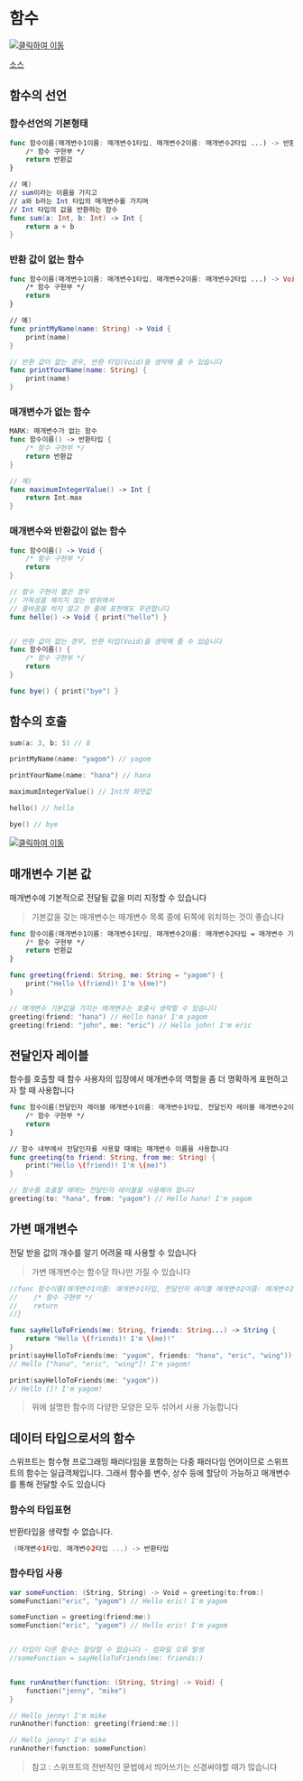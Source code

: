 # 함수

[![클릭하여 이동](http://img.youtube.com/vi/TkM2Xcnt2Xk/0.jpg)](http://www.youtube.com/watch?v=TkM2Xcnt2Xk "function_basic")

[소스](function.swift)


## 함수의 선언

### 함수선언의 기본형태

```swift
func 함수이름(매개변수1이름: 매개변수1타입, 매개변수2이름: 매개변수2타입 ...) -> 반환타입 {
    /* 함수 구현부 */
    return 반환값
}

// 예)
// sum이라는 이름을 가지고 
// a와 b라는 Int 타입의 매개변수를 가지며 
// Int 타입의 값을 반환하는 함수
func sum(a: Int, b: Int) -> Int {
    return a + b
}

```

### 반환 값이 없는 함수

```swift
func 함수이름(매개변수1이름: 매개변수1타입, 매개변수2이름: 매개변수2타입 ...) -> Void {
    /* 함수 구현부 */
    return
}

// 예)
func printMyName(name: String) -> Void {
    print(name)
}

// 반환 값이 없는 경우, 반환 타입(Void)을 생략해 줄 수 있습니다
func printYourName(name: String) {
    print(name)
}

```

### 매개변수가 없는 함수

```swift
MARK: 매개변수가 없는 함수
func 함수이름() -> 반환타입 {
    /* 함수 구현부 */
    return 반환값
}

// 예)
func maximumIntegerValue() -> Int {
    return Int.max
}
```

### 매개변수와 반환값이 없는 함수
```swift
func 함수이름() -> Void {
    /* 함수 구현부 */
    return
}

// 함수 구현이 짧은 경우
// 가독성을 해치지 않는 범위에서
// 줄바꿈을 하지 않고 한 줄에 표현해도 무관합니다
func hello() -> Void { print("hello") }


// 반환 값이 없는 경우, 반환 타입(Void)을 생략해 줄 수 있습니다
func 함수이름() {
    /* 함수 구현부 */
    return
}

func bye() { print("bye") }
```

## 함수의 호출

```swift
sum(a: 3, b: 5) // 8

printMyName(name: "yagom") // yagom

printYourName(name: "hana") // hana

maximumIntegerValue() // Int의 최댓값

hello() // hello

bye() // bye
```


[![클릭하여 이동](http://img.youtube.com/vi/0sMRDBv3HtU/0.jpg)](http://www.youtube.com/watch?v=0sMRDBv3HtU "function_advance")


## 매개변수 기본 값
매개변수에 기본적으로 전달될 값을 미리 지정할 수 있습니다
> 기본값을 갖는 매개변수는 매개변수 목록 중에 뒤쪽에 위치하는 것이 좋습니다

```swift
func 함수이름(매개변수1이름: 매개변수1타입, 매개변수2이름: 매개변수2타입 = 매개변수 기본값 ...) -> 반환타입 {
    /* 함수 구현부 */
    return 반환값
}

func greeting(friend: String, me: String = "yagom") {
    print("Hello \(friend)! I'm \(me)")
}

// 매개변수 기본값을 가지는 매개변수는 호출시 생략할 수 있습니다
greeting(friend: "hana") // Hello hana! I'm yagom
greeting(friend: "john", me: "eric") // Hello john! I'm eric

```

## 전달인자 레이블
함수를 호출할 때 함수 사용자의 입장에서 매개변수의 역할을 좀 더 명확하게 표현하고자 할 때 사용합니다

```swift
func 함수이름(전달인자 레이블 매개변수1이름: 매개변수1타입, 전달인자 레이블 매개변수2이름: 매개변수2타입 ...) -> 반환타입 {
    /* 함수 구현부 */
    return
}

// 함수 내부에서 전달인자를 사용할 때에는 매개변수 이름을 사용합니다
func greeting(to friend: String, from me: String) {
    print("Hello \(friend)! I'm \(me)")
}

// 함수를 호출할 때에는 전달인자 레이블을 사용해야 합니다
greeting(to: "hana", from: "yagom") // Hello hana! I'm yagom
```

## 가변 매개변수
전달 받을 값의 개수를 알기 어려울 때 사용할 수 있습니다
> 가변 매개변수는 함수당 하나만 가질 수 있습니다

```swift
//func 함수이름(매개변수1이름: 매개변수1타입, 전달인자 레이블 매개변수2이름: 매개변수2타입...) -> 반환타입 {
//    /* 함수 구현부 */
//    return
//}

func sayHelloToFriends(me: String, friends: String...) -> String {
    return "Hello \(friends)! I'm \(me)!"
}
print(sayHelloToFriends(me: "yagom", friends: "hana", "eric", "wing"))
// Hello ["hana", "eric", "wing"]! I'm yagom!

print(sayHelloToFriends(me: "yagom"))
// Hello []! I'm yagom!

```

> 위에 설명한 함수의 다양한 모양은 모두 섞어서 사용 가능합니다

## 데이터 타입으로서의 함수

스위프트는 함수형 프로그래밍 패러다임을 포함하는 다중 패러다임 언어이므로 스위프트의 함수는 일급객체입니다. 그래서 함수를 변수, 상수 등에 할당이 가능하고 매개변수를 통해 전달할 수도 있습니다

### 함수의 타입표현
반환타입을 생략할 수 없습니다.

```swift
 (매개변수1타입, 매개변수2타입 ...) -> 반환타입
```

### 함수타입 사용
```swift
var someFunction: (String, String) -> Void = greeting(to:from:)
someFunction("eric", "yagom") // Hello eric! I'm yagom

someFunction = greeting(friend:me:)
someFunction("eric", "yagom") // Hello eric! I'm yagom


// 타입이 다른 함수는 할당할 수 없습니다 - 컴파일 오류 발생
//someFunction = sayHelloToFriends(me: friends:)


func runAnother(function: (String, String) -> Void) {
    function("jenny", "mike")
}

// Hello jenny! I'm mike
runAnother(function: greeting(friend:me:))

// Hello jenny! I'm mike
runAnother(function: someFunction)
```


> 참고 : 스위프트의 전반적인 문법에서 띄어쓰기는 신경써야할 때가 많습니다
